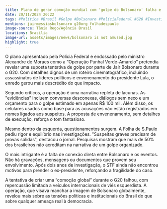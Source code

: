 ```yaml
---
title: Plano de gerar comoção mundial com 'golpe do Bolsonaro' falha e até esquerda questiona
date: 20/11/2024 20:22
tags: #Política #Brasil #Golpe #Bolsonaro #PolíciaFederal #G20 #Investigação #Esquerda #Direita #Jornalismo #abc360noticias
mentions: jairmessiasbolsonaro g20org folhadespaulo
image-source: Tânia Rego/Agência Brasil
locations: Brasília
image-url: assets/images/news/bolsonaro is not amused.jpg
highlight: true
---
```


O plano apresentado pela Polícia Federal e endossado pelo ministro Alexandre de Moraes como a “Operação Punhal Verde-Amarelo” pretendia revelar uma suposta tentativa de golpe por parte de Jair Bolsonaro durante o G20. Com detalhes dignos de um roteiro cinematográfico, incluindo assassinatos de líderes políticos e envenenamento do presidente Lula, o enredo gerou mais descrédito do que impacto.

Segundo críticos, a operação é uma narrativa repleta de lacunas. As "evidências" incluem conversas desconexas, diálogos sem nexo e um orçamento para o golpe estimado em apenas R$ 100 mil. Além disso, os celulares usados como base para as acusações não estão registrados em nomes ligados aos suspeitos. A proposta de envenenamento, sem detalhes de execução, reforça o tom fantasioso.

Mesmo dentro da esquerda, questionamentos surgem. A Folha de S.Paulo pediu rigor e equilíbrio nas investigações. "Suspeitas graves precisam de provas sólidas", destacou o jornal. Pesquisas mostram que mais de 50% dos brasileiros não acreditam na narrativa de um golpe organizado.

O mais intrigante é a falta de conexão direta entre Bolsonaro e os eventos. Não há gravações, mensagens ou documentos que provem seu envolvimento. Após dois anos de investigação, o STF ainda não encontrou motivos para prender o ex-presidente, reforçando a fragilidade do caso.

A tentativa de criar uma “comoção global” durante o G20 falhou, com repercussão limitada a veículos internacionais de viés esquerdista. A operação, que visava manchar a imagem de Bolsonaro globalmente, revelou mais sobre as tensões políticas e institucionais do Brasil do que sobre qualquer ameaça real à democracia.